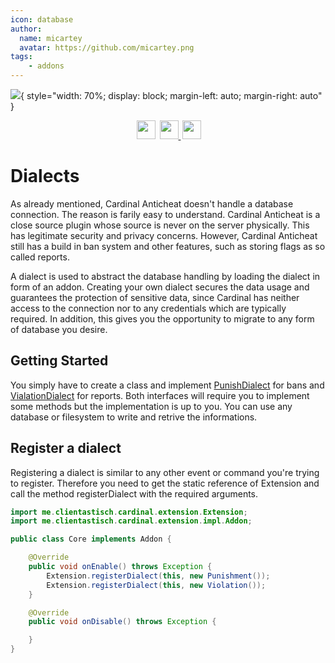 ```yaml
---
icon: database
author:
  name: micartey
  avatar: https://github.com/micartey.png
tags: 
    - addons
---
```


![](../static/images/banner.png){ style="width: 70%; display: block; margin-left: auto; margin-right: auto" }

<div align="center" style="margin-bottom: 2rem">
    <img
        src="https://img.shields.io/badge/Written%20in-java-%23EF4041?style=for-the-badge"
        height="30"
        style="margin-left: 3px"
    />
    <a href="https://discord.gg/fxTn7v8">
        <img 
            src="https://img.shields.io/discord/647922123192533022?color=212121&label=Discord&logo=discord&logoColor=212121&style=for-the-badge"
            height="30"
            style="margin-left: 3px"
        />
    </a>
    <a href="https://cardinalanticheat.github.io/addon-api/docs/" target="_blank">
        <img
            src="https://img.shields.io/badge/javadoc-reference-5272B4.svg?style=for-the-badge"
            height="30"
            style="margin-left: 3px"
        />
    </a>
</div>

# Dialects

As already mentioned, Cardinal Anticheat doesn't handle a database connection.
The reason is farily easy to understand. Cardinal Anticheat is a close source plugin whose source is never on the server physically. This has legitimate security and privacy concerns.
However, Cardinal Anticheat still has a build in ban system and other features, such as storing flags as so called reports.

A dialect is used to abstract the database handling by loading the dialect in form of an addon. Creating your own dialect secures the data usage and guarantees the protection of sensitive data, since Cardinal has neither access to the connection nor to any credentials which are typically required. In addition, this gives you the opportunity to migrate to any form of database you desire.

## Getting Started

You simply have to create a class and implement [PunishDialect](https://cardinalanticheat.github.io/addon-api/docs/me/clientastisch/extension/impl/dialects/PunishDialect.html) for bans and [VialationDialect](https://cardinalanticheat.github.io/addon-api/docs/me/clientastisch/extension/impl/dialects/ViolationDialect.html) for reports. Both interfaces will require you to implement some methods but the implementation is up to you. You can use any database or filesystem to write and retrive the informations.

## Register a dialect

Registering a dialect is similar to any other event or command you're trying to register. Therefore you need to get the static reference of Extension and call the method registerDialect with the required arguments.

```java
import me.clientastisch.cardinal.extension.Extension;
import me.clientastisch.cardinal.extension.impl.Addon;

public class Core implements Addon {

    @Override
    public void onEnable() throws Exception {
        Extension.registerDialect(this, new Punishment());
        Extension.registerDialect(this, new Violation());
    }

    @Override
    public void onDisable() throws Exception {

    }
}
```